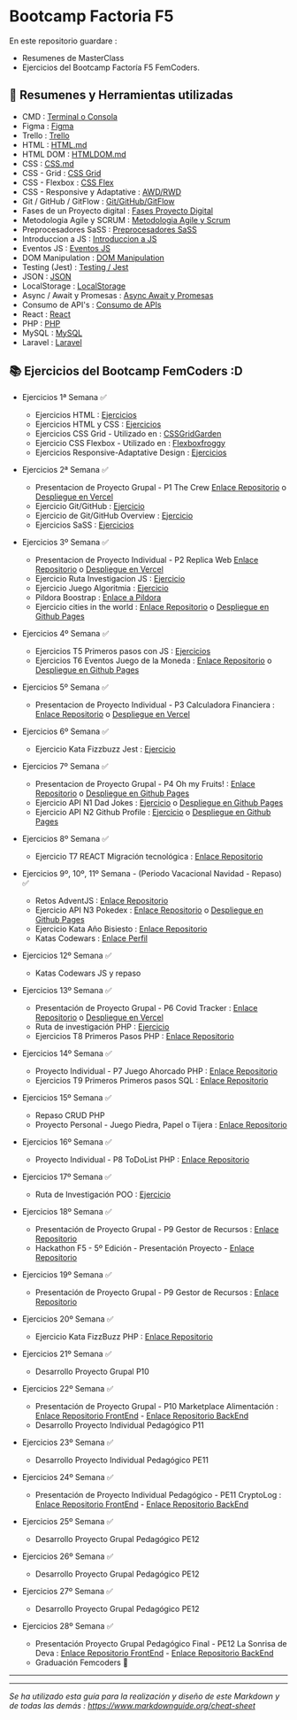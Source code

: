 # Bootcamp Factoria F5

En este repositorio guardare : 
- Resumenes de MasterClass
- Ejercicios del Bootcamp Factoría F5 FemCoders.

## 📕 Resumenes y Herramientas utilizadas

- CMD : [Terminal o Consola](./Teoria/Terminal.md)
- Figma : [Figma](./Teoria/Figma.md)
- Trello : [Trello](./Teoria/Trello.md)
- HTML : [HTML.md](./Teoria/HTML.md)
- HTML DOM : [HTMLDOM.md](./Teoria/HTMLDOM.md)
- CSS : [CSS.md](./Teoria/CSS.md)
- CSS - Grid : [CSS Grid](./Teoria/CSS-GRID.md)
- CSS - Flexbox : [CSS Flex](./Teoria/CSS-FLEX.md)
- CSS - Responsive y Adaptative : [AWD/RWD](./Teoria/AWD-RWD.MD)
- Git / GitHub / GitFlow : [Git/GitHub/GitFlow](./Teoria/Git-GitHub-Flow.md)
- Fases de un Proyecto digital : [Fases Proyecto Digital](./Teoria/Projecto-Digital.md)
- Metodologia Agile y SCRUM : [Metodologia Agile y Scrum](./Teoria/Meto-Agile-SCRUM.md) 
- Preprocesadores SaSS : [Preprocesadores SaSS](./Teoria/SASS.MD)
- Introduccion a JS : [Introduccion a JS](./Teoria/JS.md)
- Eventos JS : [Eventos JS](./Teoria/Eventos-JS.md)
- DOM Manipulation : [DOM Manipulation](./Teoria/DOM.md)
- Testing (Jest) : [Testing / Jest](./Teoria/Testing-Jest.md)
- JSON : [JSON](./Teoria/JSON.md)
- LocalStorage : [LocalStorage](./Teoria/LocalStorage.md)
- Async / Await y Promesas : [Async Await y Promesas](./Teoria/AsyncAwait-y-Promesas.md)
- Consumo de API's : [Consumo de APIs](./Teoria/Consumo-apis.md)
- React : [React](./Teoria/React.md)
- PHP : [PHP](./Teoria/Php.md)
- MySQL : [MySQL](./Teoria/MySQL.md)
- Laravel : [Laravel](./Teoria/Laravel.md)

## 📚 Ejercicios del Bootcamp FemCoders :D

-  Ejercicios 1ª Semana ✅
    - Ejercicios HTML : [Ejercicios](./HTML%20y%20CSS/Ejercicios%20HTML-CSS/2-Ejercicio%20HTML%20babysteps/ejercicio2.md)
    - Ejercicios HTML y CSS : [Ejercicios](./HTML%20y%20CSS/Ejercicios%20HTML-CSS/3-Ejercicio%20HTML%20y%20CSS3/ejercicio3.md)
    - Ejercicios CSS Grid - Utilizado en : [CSSGridGarden](https://cssgridgarden.com/#es)
    - Ejercicio CSS Flexbox - Utilizado en : [Flexboxfroggy](https://flexboxfroggy.com/#es)
    - Ejercicios Responsive-Adaptative Design : [Ejercicios](https://github.com/DevDesiree/F5-FemCoders/blob/0ef1ab798ab67baf88774c26ae1b35bdff255796/HTML%20y%20CSS/Ejercicios%20HTML-CSS/3-Ejercicio%20HTML%20y%20CSS3/Ejercicio1/styles.css#L53)

-  Ejercicios 2ª Semana ✅

    - Presentacion de Proyecto Grupal - P1 The Crew [Enlace Repositorio](https://github.com/DevDesiree/P1-LasIdealistas) o [Despliegue en Vercel](https://p1-las-idealistas.vercel.app/)
    - Ejercicio Git/GitHub : [Ejercicio](https://github.com/DevDesiree)
    - Ejercicio de Git/GitHub Overview : [Ejercicio](https://github.com/DevDesiree/DevDesiree/blob/main/README.md)
    - Ejercicios SaSS : [Ejercicios](./EjerciciosF5/SaSS/sass-class-intro/)
    

-  Ejercicios 3º Semana ✅

    - Presentacion de Proyecto Individual - P2 Replica Web [Enlace Repositorio](https://github.com/DevDesiree/P2-ReplicaWeb) o [Despliegue en Vercel](https://p2-replica-web.vercel.app/)
    - Ejercicio Ruta Investigacion JS : [Ejercicio](./EjerciciosF5/JS(JavaScript)/Investigacion-js.md)
    - Ejercicio Juego Algoritmia : [Ejercicio](https://blockly.games/maze)
    - Pildora Boostrap : [Enlace a Pildora](./Pildora/Bootstrap/)
    - Ejercicio cities in the world : [Enlace Repositorio](./EjerciciosF5/Cities-in-the-world/) o [Despliegue en Github Pages](https://devdesiree.github.io/F5-Cities-in-the-world/)

-  Ejercicios 4º Semana ✅

    - Ejercicios T5 Primeros pasos con JS : [Ejercicios](./EjerciciosF5/JS(JavaScript)/T5-Primeros-pasos-js)
    - Ejercicios T6 Eventos Juego de la Moneda : [Enlace Repositorio](https://github.com/DevDesiree/Femcoders-T6-CoinGame) o [Despliegue en Github Pages](https://devdesiree.github.io/Femcoders-T6-CoinGame/)

-  Ejercicios 5º Semana ✅

    - Presentacion de Proyecto Individual - P3 Calculadora Financiera : [Enlace Repositorio](https://github.com/DevDesiree/P3-CalculadoraFinanciera) o [Despliegue en Vercel](https://p3-calculadora-financiera.vercel.app/)

-  Ejercicios 6º Semana ✅

    - Ejercicio Kata Fizzbuzz Jest : [Ejercicio](./EjerciciosF5/JS(JavaScript)/Testing-Jest)

-  Ejercicios 7º Semana ✅

    - Presentacion de Proyecto Grupal - P4 Oh my Fruits! : [Enlace Repositorio](https://github.com/DevDesiree/P4-OhMyFruits) o [Despliegue en Github Pages](https://devdesiree.github.io/P4-OhMyFruits/)
    - Ejercicio API N1 Dad Jokes : [Ejercicio](https://github.com/DevDesiree/F5-API_N1_Dad_Jokes) o [Despliegue en Github Pages](https://devdesiree.github.io/F5-API_N1_Dad_Jokes/)
    - Ejercicio API N2 Github Profile : [Ejercicio](https://github.com/DevDesiree/F5-API_N2_Github_Profile) o [Despliegue en Github Pages](https://devdesiree.github.io/F5-API_N2_Github_Profile/)

-  Ejercicios 8º Semana ✅

    - Ejercicio T7 REACT Migración tecnológica : [Enlace Repositorio](https://github.com/DevDesiree/P5-React_MigrationTech)

-  Ejercicios 9º, 10º, 11º Semana - (Periodo Vacacional Navidad - Repaso) ✅

    - Retos AdventJS : [Enlace Repositorio](https://github.com/DevDesiree/AdventJS-2023)
    - Ejercicio API N3 Pokedex : [Enlace Repositorio](https://github.com/DevDesiree/F5-API_N3_Pokedex) o [Despliegue en Github Pages](https://devdesiree.github.io/F5-API_N3_Pokedex/)
    - Ejercicio Kata Año Bisiesto : [Enlace Repositorio](https://github.com/DevDesiree/F5-Kata_Anio_Bisiesto)
    - Katas Codewars : [Enlace Perfil](https://www.codewars.com/users/DevDesiree)

- Ejercicios 12º Semana ✅

    - Katas Codewars JS y repaso

-  Ejercicios 13º Semana ✅
    
    - Presentación de Proyecto Grupal - P6 Covid Tracker : [Enlace Repositorio](https://github.com/Kalypso89/P6-COVID-TRACKER) o [Despliegue en Vercel](https://p6-covid-tracker.vercel.app/)
    - Ruta de investigación PHP : [Ejercicio](./EjerciciosF5/PHP/investigacion-php.md)
    - Ejercicios T8 Primeros Pasos PHP : [Enlace Repositorio](https://github.com/DevDesiree/F5-First_Steps_PHP)

-  Ejercicios 14º Semana ✅
    
    - Proyecto Individual - P7 Juego Ahorcado PHP : [Enlace Repositorio](https://github.com/DevDesiree/P7-Juego_Del_Ahorcado) 
    - Ejercicios T9 Primeros Primeros pasos SQL : [Enlace Repositorio](https://github.com/DevDesiree/P7-Juego_Del_Ahorcado) 

-  Ejercicios 15º Semana ✅

    - Repaso CRUD PHP
    - Proyecto Personal - Juego Piedra, Papel o Tijera : [Enlace Repositorio](https://github.com/DevDesiree/PHP_RockPapperScissors) 

-  Ejercicios 16º Semana ✅

    - Proyecto Individual - P8 ToDoList PHP : [Enlace Repositorio](https://github.com/DevDesiree/P8-ToDoList) 

-  Ejercicios 17º Semana ✅

    - Ruta de Investigación POO : [Ejercicio](./EjerciciosF5/PHP/Ruta-Investigacion-POO/investigacion-poo.md)

-  Ejercicios 18º Semana ✅

    - Presentación de Proyecto Grupal - P9 Gestor de Recursos : [Enlace Repositorio](https://github.com/DevDesiree/PHP-Laravel-Gestor_de_Recursos)
    - Hackathon F5 - 5º Edición - Presentación Proyecto - [Enlace Repositorio](https://github.com/ChemaV/mascota)

-  Ejercicios 19º Semana ✅

    -  Presentación de Proyecto Grupal - P9 Gestor de Recursos : [Enlace Repositorio](https://github.com/DevDesiree/PHP-Laravel-Gestor_de_Recursos)

-  Ejercicios 20º Semana ✅

    -  Ejercicio Kata FizzBuzz PHP : [Enlace Repositorio](https://github.com/DevDesiree/PHP-Kata_FizzBuzz_Testing)

-  Ejercicios 21º Semana ✅

    - Desarrollo Proyecto Grupal P10
    
-  Ejercicios 22º Semana ✅

    -  Presentación de Proyecto Grupal - P10 Marketplace Alimentación : [Enlace Repositorio FrontEnd](https://github.com/DevDesiree/P10-Nutricilious_FrontEnd) - [Enlace Repositorio BackEnd](https://github.com/NathaRuiz/P10-Nutricilious_BackEnd)
    - Desarrollo Proyecto Individual Pedagógico P11

-  Ejercicios 23º Semana ✅

    - Desarrollo Proyecto Individual Pedagógico PE11

-  Ejercicios 24º Semana ✅

    - Presentación de Proyecto Individual Pedagógico - PE11 CryptoLog : [Enlace Repositorio FrontEnd](https://github.com/DevDesiree/PE11-CryptoLog_FrontEnd) - [Enlace Repositorio BackEnd](https://github.com/DevDesiree/PE11-CryptoLog_BackEnd)

-  Ejercicios 25º Semana ✅

    - Desarrollo Proyecto Grupal Pedagógico PE12

-  Ejercicios 26º Semana ✅

    - Desarrollo Proyecto Grupal Pedagógico PE12

-  Ejercicios 27º Semana ✅

    - Desarrollo Proyecto Grupal Pedagógico PE12

-  Ejercicios 28º Semana ✅

    - Presentación Proyecto Grupal Pedagógico Final - PE12 La Sonrisa de Deva : [Enlace Repositorio FrontEnd](https://github.com/KalypsoDev/sonrisa-deva-front) - [Enlace Repositorio BackEnd](https://github.com/KalypsoDev/sonrisa-deva-back)
    - Graduación Femcoders 💜

---
---
*Se ha utilizado esta guía para la realización y diseño de este Markdown y de todas las demás : https://www.markdownguide.org/cheat-sheet*
